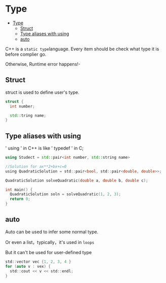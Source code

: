 # Type

<!--toc:start-->

- [Type](#type)
  - [Struct](#struct)
  - [Type aliases with using](#type-aliases-with-using)
  - [auto](#auto)
  <!--toc:end-->

C++ is a `static type`language.
Every item should be check what type it is before complier go.

Otherwise, Runtime error happens!-

## Struct

struct is used to define user's type.

```c++
struct {
  int number;

  std::tring name;
}
```

## Type aliases with using

' using ' in C++ is like ' typedef ' in C;

```c++
using Studect = std::pair<int number, std::string name>
```

```c
//Solution for ax**2+bx+c=0
using QuadraticSolution = std::pair<bool, std::pair<double, double>>;

QuadraticSolution solveQuadratic(double a, double b, double c);

int main() {
  QuadraticSolution soln = solveQuadratic(1, 2, 3);
  return 0;
}
```

## auto

Auto can be used to infer some normal type.

Or even a list，typically，it's used in `loops`

But it can't be used for user-defined type

```c
std::vector vec {1, 2, 3, 4 }
for (auto v : vex) {
  std::cout << v << std::endl;
}
```
